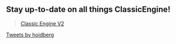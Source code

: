 <div id="fb-root"></div>
<script async defer crossorigin="anonymous" src="https://connect.facebook.net/en_US/sdk.js#xfbml=1&version=v8.0" nonce="CyMenQSq"></script>

## Stay up-to-date on all things ClassicEngine!
<div class="fb-page" data-href="https://www.facebook.com/Classic-Engine-V2-100944811725677/" data-tabs="timeline" data-width="500" data-height="450" data-small-header="false" data-adapt-container-width="true" data-hide-cover="false" data-show-facepile="true"><blockquote cite="https://www.facebook.com/Classic-Engine-V2-100944811725677/" class="fb-xfbml-parse-ignore"><a href="https://www.facebook.com/Classic-Engine-V2-100944811725677/">Classic Engine V2</a></blockquote></div>
<a class="twitter-timeline" data-width="500" data-height="500" data-theme="dark" href="https://twitter.com/hoidberg?ref_src=twsrc%5Etfw">Tweets by hoidberg</a> <script async src="https://platform.twitter.com/widgets.js" charset="utf-8"></script>
